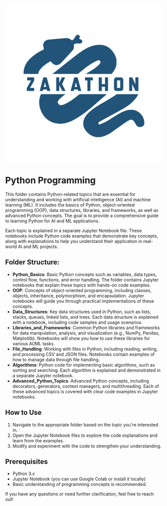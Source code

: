 ![AI Python](https://github.com/AlaaAlshorbaji/Python/blob/0e104e946e9405b296bdec0d637ef647005a8370/logo%20inverted.jpg)

# Python Programming

This folder contains Python-related topics that are essential for understanding and working with artificial intelligence (AI) and machine learning (ML). It includes the basics of Python, object-oriented programming (OOP), data structures, libraries, and frameworks, as well as advanced Python concepts. The goal is to provide a comprehensive guide to learning Python for AI and ML applications.

Each topic is explained in a separate Jupyter Notebook file. These notebooks include Python code examples that demonstrate key concepts, along with explanations to help you understand their application in real-world AI and ML projects.

## Folder Structure:

- **Python_Basics**: Basic Python concepts such as variables, data types, control flow, functions, and error handling. The folder contains Jupyter notebooks that explain these topics with hands-on code examples.
- **OOP**: Concepts of object-oriented programming, including classes, objects, inheritance, polymorphism, and encapsulation. Jupyter notebooks will guide you through practical implementations of these concepts.
- **Data_Structures**: Key data structures used in Python, such as lists, stacks, queues, linked lists, and trees. Each data structure is explained with a notebook, including code samples and usage scenarios.
- **Libraries_and_Frameworks**: Common Python libraries and frameworks for data manipulation, analysis, and visualization (e.g., NumPy, Pandas, Matplotlib). Notebooks will show you how to use these libraries for various AI/ML tasks.
- **File_Handling**: Working with files in Python, including reading, writing, and processing CSV and JSON files. Notebooks contain examples of how to manage data through file handling.
- **Algorithms**: Python code for implementing basic algorithms, such as sorting and searching. Each algorithm is explained and demonstrated in a separate Jupyter notebook.
- **Advanced_Python_Topics**: Advanced Python concepts, including decorators, generators, context managers, and multithreading. Each of these advanced topics is covered with clear code examples in Jupyter notebooks.

## How to Use

1. Navigate to the appropriate folder based on the topic you're interested in.
2. Open the Jupyter Notebook files to explore the code explanations and learn from the examples.
3. Modify and experiment with the code to strengthen your understanding.

## Prerequisites

- Python 3.x
- Jupyter Notebook (you can use Google Colab or install it locally)
- Basic understanding of programming concepts is recommended.

If you have any questions or need further clarification, feel free to reach out!
